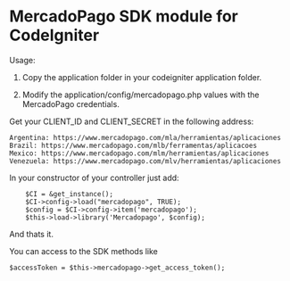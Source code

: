 # MercadoPago SDK module for CodeIgniter

Usage:

1. Copy the application folder in your codeigniter application folder.

2. Modify the application/config/mercadopago.php values with the MercadoPago credentials.

Get your CLIENT_ID and CLIENT_SECRET in the following address:

    Argentina: https://www.mercadopago.com/mla/herramientas/aplicaciones
    Brazil: https://www.mercadopago.com/mlb/ferramentas/aplicacoes
    Mexico: https://www.mercadopago.com/mlm/herramientas/aplicaciones
    Venezuela: https://www.mercadopago.com/mlv/herramientas/aplicaciones


In your constructor of your controller just add:

        $CI = &get_instance();
        $CI->config->load("mercadopago", TRUE);
        $config = $CI->config->item('mercadopago');
        $this->load->library('Mercadopago', $config);   

And thats it.

You can access to the SDK methods like 


    $accessToken = $this->mercadopago->get_access_token();


